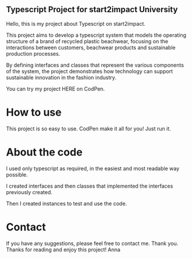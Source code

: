 ## Typescript Project for start2impact University

Hello, this is my project about Typescript on start2impact. 

This project aims to develop a typescript system that models the operating structure of a brand of recycled plastic beachwear, focusing on the interactions between customers, beachwear products and sustainable production processes. 

By defining interfaces and classes that represent the various components of the system, the project demonstrates how technology can support sustainable innovation in the fashion industry.

You can try my project HERE on CodPen.


# How to use

This project is so easy to use. CodPen make it all for you! Just run it.


# About the code

I used only typescript as required, in the easiest and most readable way possible. 

I created interfaces and then classes that implemented the interfaces previously created. 

Then I created instances to test and use the code.


# Contact

If you have any suggestions, please feel free to contact me. Thank you.
Thanks for reading and enjoy this project! Anna

